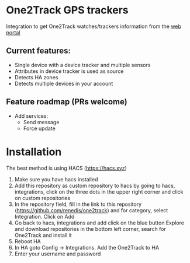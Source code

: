 # One2Track GPS trackers
Integration to get One2Track watches/trackers information from the [web portal](https://www.one2trackgps.com/auth/users/sign_in)

## Current features:
 - Single device with a device tracker and multiple sensors
 - Attributes in device tracker is used as source
 - Detects HA zones
 - Detects multiple devices in your account

## Feature roadmap (PRs welcome)
 - Add services:
   - Send message
   - Force update

# Installation
The best method is using HACS (https://hacs.xyz)
1.  Make sure you have hacs installed
2.  Add this repository as custom repository to hacs by going to hacs, integrations, click on the three dots in the upper right corner and click on custom repositories
3.  In the repository field, fill in the link to this repository (https://github.com/renedis/one2track) and for category, select Integration. Click on Add
4.  Go back to hacs, integrations and add click on the blue button Explore and download repositories in the bottom left corner, search for One2Track and install it
5.  Reboot HA
6.  In HA goto Config -> Integrations. Add the One2Track to HA
7.  Enter your username and password
